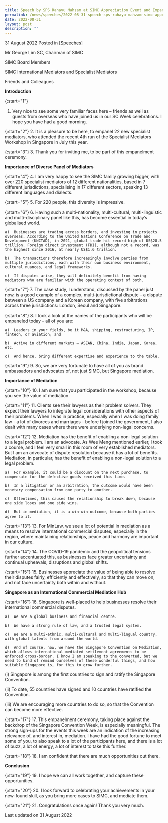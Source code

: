 ```yaml
---
title: Speech by SPS Rahayu Mahzam at SIMC Appreciation Event and Empanelment Ceremony
permalink: /news/speeches/2022-08-31-speech-sps-rahayu-mahzam-simc-appreciation-empanelment-ceremony/
date: 2022-08-31
layout: post
description: ""
---
```

31 August 2022 Posted in [[Speeches](/news/speeches)]

Mr George Lim SC, Chairman of SIMC

SIMC Board Members

SIMC International Mediators and Specialist Mediators

Friends and Colleagues

**Introduction**

{:start="1"}
1.	Very nice to see some very familiar faces here – friends as well as guests from overseas who have joined us in our SC Week celebrations. I hope you have had a good morning. 

{:start="2"}
2.	It is a pleasure to be here, to empanel 22 new specialist mediators, who attended the recent 4th run of the Specialist Mediators Workshop in Singapore in July this year.

{:start="3"}
3.	Thank you for inviting me, to be part of this empanelment ceremony.

**Importance of Diverse Panel of Mediators**

{:start="4"}
4.	I am very happy to see the SIMC family growing bigger, with over 220 specialist mediators of 12 different nationalities, based in 7 different jurisdictions, specialising in 17 different sectors, speaking 13 different languages and dialects.

{:start="5"}
5.	For 220 people, this diversity is impressive.

{:start="6"}
6.	Having such a multi-nationality, multi-cultural, multi-linguistic and multi-disciplinary panel like this, has become essential in today’s globalised world.

    a)	Businesses are trading across borders, and investing in projects overseas. According to the United Nations Conference on Trade and Development (UNCTAD), in 2021, global trade hit record high of US$28.5 trillion. Foreign direct investment (FDI), although not a record, was the highest since 2016, at nearly US$1.6 trillion.

    b)	The transactions therefore increasingly involve parties from multiple jurisdictions, each with their own business environment, cultural nuances, and legal frameworks.

    c)	If disputes arise, they will definitely benefit from having mediators who are familiar with the operating context of both.

{:start="7"}
7.	The case study, I understand, discussed by the panel just now, is a good example of a complex, multi-jurisdictional dispute – a dispute between a US company and a Korean company, with five arbitrations across three jurisdictions: London, Seoul and Singapore.

{:start="8"}
8.	I took a look at the names of the participants who will be empaneled today – all of you are: 

    a)	Leaders in your fields, be it M&A, shipping, restructuring, IP, fintech, or aviation; and 

    b)	Active in different markets – ASEAN, China, India, Japan, Korea, etc.

    c)	And hence, bring different expertise and experience to the table. 

{:start="9"}
9.	So, we are very fortunate to have all of you as brand ambassadors and advocates of, not just SIMC, but Singapore mediation.

**Importance of Mediation**

{:start="10"}
10.	I am sure that you participated in the workshop, because you see the value of mediation.

{:start="11"}
11.	Clients see their lawyers as their problem solvers. They expect their lawyers to integrate legal considerations with other aspects of their problems. When I was in practice, especially when I was doing family law -  a lot of divorces and marriages - before I joined the government, I also dealt with many cases where there were underlying non-legal concerns.

{:start="12"}
12.	Mediation has the benefit of enabling a non-legal solution to a legal problem. I am an advocate. As Wee Meng mentioned earlier, I took a course, and I feel very small in this room of very established mediators. But I am an advocate of dispute resolution because it has a lot of benefits. Mediation, in particular, has the benefit of enabling a non-legal solution to a legal problem.

    a)	For example, it could be a discount on the next purchase, to compensate for the defective goods received this time.

    b)	In a litigation or an arbitration, the outcome would have been monetary compensation from one party to another.

    c)	Oftentimes, this causes the relationship to break down, because one side loses and one side wins.

    d)	But in mediation, it is a win-win outcome, because both parties agree to it.

{:start="13"}
13.	For MinLaw, we see a lot of potential in mediation as a means to resolve international commercial disputes, especially in the region, where maintaining relationships, peace and harmony are important in our culture.

{:start="14"}
14.	The COVID-19 pandemic and the geopolitical tensions further accentuated this, as businesses face greater uncertainty and continual upheavals, disruptions and global shifts.

{:start="15"}
15.	Businesses appreciate the value of being able to resolve their disputes fairly, efficiently and effectively, so that they can move on, and not face uncertainty both within and without.

**Singapore as an International Commercial Mediation Hub**

{:start="16"}
16.	Singapore is well-placed to help businesses resolve their international commercial disputes.

    a)	We are a global business and financial centre. 

    b)	We have a strong rule of law, and a trusted legal system.

    c)	We are a multi-ethnic, multi-cultural and multi-lingual country, with global talents from around the world.

    d)	And of course, now, we have the Singapore Convention on Mediation, which allows international mediated settlement agreements to be enforced cross-border. I know I am speaking to the converted, but we need to kind of remind ourselves of these wonderful things, and how suitable Singapore is, for this to grow further.

   (i)	Singapore is among the first countries to sign and ratify the Singapore Convention.

   (ii)	To date, 55 countries have signed and 10 countries have ratified the Convention.

   (iii)	We are encouraging more countries to do so, so that the Convention can become more effective.

{:start="17"}
17.	This empanelment ceremony, taking place against the backdrop of the Singapore Convention Week, is especially meaningful. The strong sign-ups for the events this week are an indication of the increasing relevance of, and interest in, mediation. I have had the good fortune to meet some of you, to also speak to a lot of the participants here, and there is a lot of buzz, a lot of energy, a lot of interest to take this further.

{:start="18"}
18.	I am confident that there are much opportunities out there.

**Conclusion**

{:start="19"}
19.	I hope we can all work together, and capture these opportunities.

{:start="20"}
20.	I look forward to celebrating your achievements in your new-found skill, as you bring more cases to SIMC, and mediate them.

{:start="21"}
21.	Congratulations once again! Thank you very much. 

<p class="right-side-updated">Last updated on 31 August 2022</p>